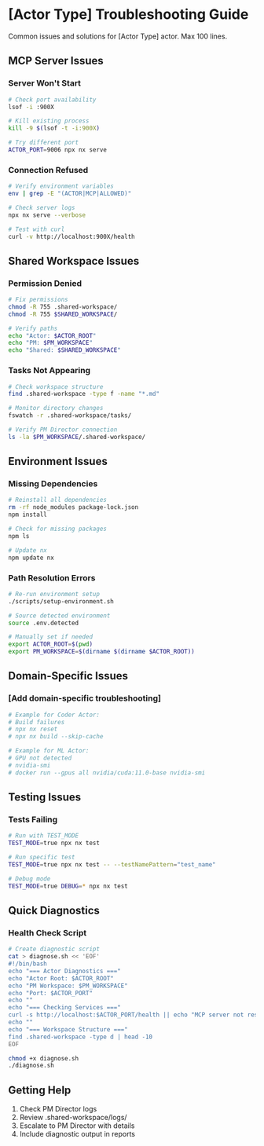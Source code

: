 # [Actor Type] Troubleshooting Guide

Common issues and solutions for [Actor Type] actor. Max 100 lines.

## MCP Server Issues

### Server Won't Start
```bash
# Check port availability
lsof -i :900X

# Kill existing process
kill -9 $(lsof -t -i:900X)

# Try different port
ACTOR_PORT=9006 npx nx serve
```

### Connection Refused
```bash
# Verify environment variables
env | grep -E "(ACTOR|MCP|ALLOWED)"

# Check server logs
npx nx serve --verbose

# Test with curl
curl -v http://localhost:900X/health
```

## Shared Workspace Issues

### Permission Denied
```bash
# Fix permissions
chmod -R 755 .shared-workspace/
chmod -R 755 $SHARED_WORKSPACE/

# Verify paths
echo "Actor: $ACTOR_ROOT"
echo "PM: $PM_WORKSPACE"
echo "Shared: $SHARED_WORKSPACE"
```

### Tasks Not Appearing
```bash
# Check workspace structure
find .shared-workspace -type f -name "*.md"

# Monitor directory changes
fswatch -r .shared-workspace/tasks/

# Verify PM Director connection
ls -la $PM_WORKSPACE/.shared-workspace/
```

## Environment Issues

### Missing Dependencies
```bash
# Reinstall all dependencies
rm -rf node_modules package-lock.json
npm install

# Check for missing packages
npm ls

# Update nx
npm update nx
```

### Path Resolution Errors
```bash
# Re-run environment setup
./scripts/setup-environment.sh

# Source detected environment
source .env.detected

# Manually set if needed
export ACTOR_ROOT=$(pwd)
export PM_WORKSPACE=$(dirname $(dirname $ACTOR_ROOT))
```

## Domain-Specific Issues

### [Add domain-specific troubleshooting]
```bash
# Example for Coder Actor:
# Build failures
# npx nx reset
# npx nx build --skip-cache

# Example for ML Actor:
# GPU not detected
# nvidia-smi
# docker run --gpus all nvidia/cuda:11.0-base nvidia-smi
```

## Testing Issues

### Tests Failing
```bash
# Run with TEST_MODE
TEST_MODE=true npx nx test

# Run specific test
TEST_MODE=true npx nx test -- --testNamePattern="test_name"

# Debug mode
TEST_MODE=true DEBUG=* npx nx test
```

## Quick Diagnostics

### Health Check Script
```bash
# Create diagnostic script
cat > diagnose.sh << 'EOF'
#!/bin/bash
echo "=== Actor Diagnostics ==="
echo "Actor Root: $ACTOR_ROOT"
echo "PM Workspace: $PM_WORKSPACE"
echo "Port: $ACTOR_PORT"
echo ""
echo "=== Checking Services ==="
curl -s http://localhost:$ACTOR_PORT/health || echo "MCP server not responding"
echo ""
echo "=== Workspace Structure ==="
find .shared-workspace -type d | head -10
EOF

chmod +x diagnose.sh
./diagnose.sh
```

## Getting Help
1. Check PM Director logs
2. Review .shared-workspace/logs/
3. Escalate to PM Director with details
4. Include diagnostic output in reports